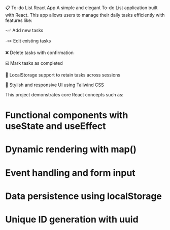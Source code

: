 📋 To-do List React App
A simple and elegant To-do List application built with React. This app allows users to manage their daily tasks efficiently with features like:

-✅ Add new tasks

-✏️ Edit existing tasks

❌ Delete tasks with confirmation

☑️ Mark tasks as completed

💾 LocalStorage support to retain tasks across sessions

💜 Stylish and responsive UI using Tailwind CSS

This project demonstrates core React concepts such as:

# Functional components with useState and useEffect

# Dynamic rendering with map()

# Event handling and form input

# Data persistence using localStorage

# Unique ID generation with uuid


 
